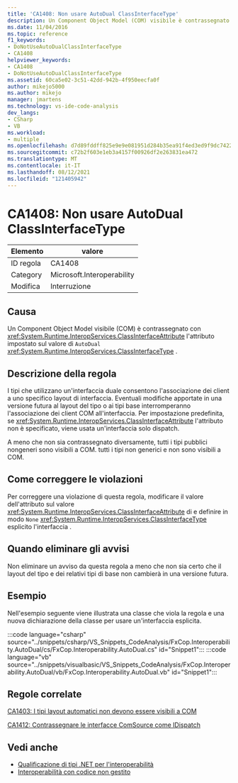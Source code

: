 ```yaml
---
title: 'CA1408: Non usare AutoDual ClassInterfaceType'
description: Un Component Object Model (COM) visibile è contrassegnato con l'attributo System.Runtime.InteropServices.ClassInterfaceAttribute impostato sul valore AutoDual di System.Runtime.InteropServices.ClassInterfaceType.
ms.date: 11/04/2016
ms.topic: reference
f1_keywords:
- DoNotUseAutoDualClassInterfaceType
- CA1408
helpviewer_keywords:
- CA1408
- DoNotUseAutoDualClassInterfaceType
ms.assetid: 60ca5e02-3c51-42dd-942b-4f950eecfa0f
author: mikejo5000
ms.author: mikejo
manager: jmartens
ms.technology: vs-ide-code-analysis
dev_langs:
- CSharp
- VB
ms.workload:
- multiple
ms.openlocfilehash: d7d89fddff825e9e9e081951d284b35ea91f4ed3ed9f9dc74221a3d7efb86e1a
ms.sourcegitcommit: c72b2f603e1eb3a4157f00926df2e263831ea472
ms.translationtype: MT
ms.contentlocale: it-IT
ms.lasthandoff: 08/12/2021
ms.locfileid: "121405942"
---
```

# <a name="ca1408-do-not-use-autodual-classinterfacetype"></a>CA1408: Non usare AutoDual ClassInterfaceType

|Elemento|valore|
|-|-|
|ID regola|CA1408|
|Category|Microsoft.Interoperability|
|Modifica|Interruzione|

## <a name="cause"></a>Causa
Un Component Object Model visibile (COM) è contrassegnato con <xref:System.Runtime.InteropServices.ClassInterfaceAttribute> l'attributo impostato sul valore di `AutoDual` <xref:System.Runtime.InteropServices.ClassInterfaceType> .

## <a name="rule-description"></a>Descrizione della regola
I tipi che utilizzano un'interfaccia duale consentono l'associazione dei client a uno specifico layout di interfaccia. Eventuali modifiche apportate in una versione futura al layout del tipo o ai tipi base interromperanno l'associazione dei client COM all'interfaccia. Per impostazione predefinita, se <xref:System.Runtime.InteropServices.ClassInterfaceAttribute> l'attributo non è specificato, viene usata un'interfaccia solo dispatch.

A meno che non sia contrassegnato diversamente, tutti i tipi pubblici nongeneri sono visibili a COM. tutti i tipi non generici e non sono visibili a COM.

## <a name="how-to-fix-violations"></a>Come correggere le violazioni
Per correggere una violazione di questa regola, modificare il valore dell'attributo sul valore <xref:System.Runtime.InteropServices.ClassInterfaceAttribute> di e definire in modo `None` <xref:System.Runtime.InteropServices.ClassInterfaceType> esplicito l'interfaccia .

## <a name="when-to-suppress-warnings"></a>Quando eliminare gli avvisi
Non eliminare un avviso da questa regola a meno che non sia certo che il layout del tipo e dei relativi tipi di base non cambierà in una versione futura.

## <a name="example"></a>Esempio
Nell'esempio seguente viene illustrata una classe che viola la regola e una nuova dichiarazione della classe per usare un'interfaccia esplicita.

:::code language="csharp" source="../snippets/csharp/VS_Snippets_CodeAnalysis/FxCop.Interoperability.AutoDual/cs/FxCop.Interoperability.AutoDual.cs" id="Snippet1":::
:::code language="vb" source="../snippets/visualbasic/VS_Snippets_CodeAnalysis/FxCop.Interoperability.AutoDual/vb/FxCop.Interoperability.AutoDual.vb" id="Snippet1":::

## <a name="related-rules"></a>Regole correlate
[CA1403: I tipi layout automatici non devono essere visibili a COM](../code-quality/ca1403.md)

[CA1412: Contrassegnare le interfacce ComSource come IDispatch](../code-quality/ca1412.md)

## <a name="see-also"></a>Vedi anche

- [Qualificazione di tipi .NET per l'interoperabilità](/dotnet/framework/interop/qualifying-net-types-for-interoperation)
- [Interoperabilità con codice non gestito](/dotnet/framework/interop/index)
